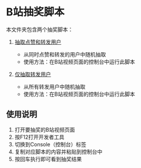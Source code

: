 # B站抽奖脚本

本文件夹包含两个抽奖脚本：

1. [抽取点赞和转发用户](select_like_and_repost.js)
   - 从同时点赞和转发的用户中随机抽取
   - 使用方法：在B站视频页面的控制台中运行此脚本

2. [仅抽取转发用户](select_repost_only.js)
   - 从所有转发用户中随机抽取
   - 使用方法：在B站视频页面的控制台中运行此脚本

## 使用说明

1. 打开要抽奖的B站视频页面
2. 按F12打开开发者工具
3. 切换到Console（控制台）标签
4. 复制对应脚本的内容并粘贴到控制台中
5. 按回车执行即可看到抽奖结果